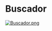 # Buscador

[![Buscador.png](https://i.postimg.cc/qRhdmrhT/Buscador.png)](https://postimg.cc/XGbhJTkH)
